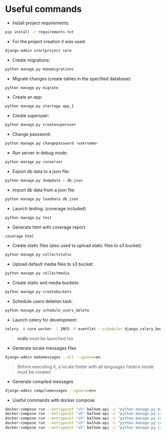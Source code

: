 # Useful commands

* Install project requirements:

~~~bash
pip install -r requirements.txt
~~~

* For the project creation it was used:

~~~bash
django-admin startproject core
~~~

* Create migrations:

~~~bash
python manage.py makemigrations
~~~

* Migrate changes (create tables in the specified database):

~~~bash
python manage.py migrate
~~~

* Create an app:

~~~bash
python manage.py startapp app_1
~~~

* Create superuser:

~~~bash
python manage.py createsuperuser
~~~

* Change password:

~~~bash
python manage.py changepassword <username>
~~~

* Run server in debug mode:

~~~bash
python manage.py runserver 
~~~

* Export db data to a json file:

~~~bash
python manage.py dumpdata > db.json
~~~

* Import db data from a json file:

~~~bash
python manage.py loaddata db.json
~~~

* Launch testing: (coverage included)

~~~bash
python manage.py test
~~~

* Generate html with coverage report:

~~~bash
coverage html
~~~

* Create static files (also used to upload static files to s3 bucket):

~~~bash
python manage.py collectstatic
~~~

* Upload default media files to s3 bucket:

~~~bash
python manage.py collectmedia
~~~

* Create static and media buckets:

~~~bash
python manage.py createbuckets
~~~

* Schedule users deletion task:

~~~bash
python manage.py schedule_users_delete
~~~

* Launch celery for development:

~~~bash
celery -A core worker -l INFO -P eventlet --scheduler django_celery_beat.schedulers:DatabaseScheduler
~~~

> ***redis*** must be launched too

* Generate locale messages files

~~~bash
django-admin makemessages --all --ignore=en
~~~

> Before executing it, a locale folder with all languages folders inside must be created

* Generate compiled messages

~~~bash
django-admin compilemessages --ignore=env
~~~

* Useful commands with docker compose
~~~bash
docker-compose run --entrypoint "sh" balhom-api -c "python manage.py migrate"
docker-compose run --entrypoint "sh" balhom-api -c "python manage.py createbuckets"
docker-compose run --entrypoint "sh" balhom-api -c "python manage.py collectstatic --no-input"
docker-compose run --entrypoint "sh" balhom-api -c "python manage.py collectmedia"
docker-compose run --entrypoint "sh" balhom-api -c "python manage.py createsuperuser"
~~~
